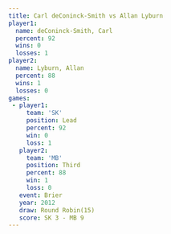 ```yaml
---
title: Carl deConinck-Smith vs Allan Lyburn
player1:                     
  name: deConinck-Smith, Carl
  percent: 92                
  wins: 0                    
  losses: 1                  
player2:                     
  name: Lyburn, Allan        
  percent: 88                
  wins: 1                    
  losses: 0                  
games:
 - player1:        
     team: 'SK'    
     position: Lead
     percent: 92   
     win: 0        
     loss: 1       
   player2:         
     team: 'MB'     
     position: Third
     percent: 88    
     win: 1         
     loss: 0        
   event: Brier         
   year: 2012           
   draw: Round Robin(15)
   score: SK 3 - MB 9   
---
```

